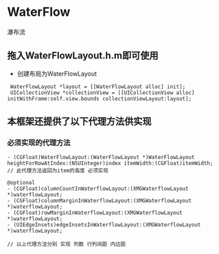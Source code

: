 # WaterFlow
瀑布流
## 拖入WaterFlowLayout.h.m即可使用
* 创建布局为WaterFlowLayout
```
 WaterFlowLayout *layout = [[WaterFlowLayout alloc] init];
 UICollectionView *collectionView = [[UICollectionView alloc] initWithFrame:self.view.bounds collectionViewLayout:layout];
```
## 本框架还提供了以下代理方法供实现
### 必须实现的代理方法
```
- (CGFloat)WaterFlowLayout:(WaterFlowLayout *)WaterFlowLayout heightForRowAtIndex:(NSUInteger)index itemWidth:(CGFloat)itemWidth;
// 此代理方法返回为item的高度 必须实现
```

```
@optional
- (CGFloat)columnCountInWaterflowLayout:(XMGWaterflowLayout *)waterflowLayout;
- (CGFloat)columnMarginInWaterflowLayout:(XMGWaterflowLayout *)waterflowLayout;
- (CGFloat)rowMarginInWaterflowLayout:(XMGWaterflowLayout *)waterflowLayout;
- (UIEdgeInsets)edgeInsetsInWaterflowLayout:(XMGWaterflowLayout *)waterflowLayout;

// 以上代理方法分别 实现 列数 行列间距 内边距
```
